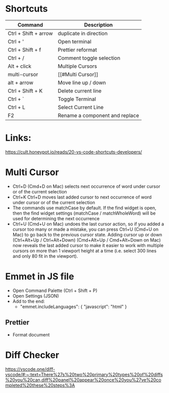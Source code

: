 # Shortcuts

| Command | Description |
| --- | --- |
| Ctrl + Shift + arrow | duplicate in direction
| Ctrl + ' | Open terminal |
| Ctrl + Shift + f | Prettier reformat |
| Ctrl + / | Comment toggle selection |
| Alt + click | Multiple Cursors |
| multi-cursor | [[#Multi Cursor]] |
| alt + arrow | Move line up / down |
| Ctrl + Shift + K | Delete current line |
| Ctrl + \` | Toggle Terminal |
| Ctrl + L | Select Current Line |
| F2 | Rename a component and replace |

# Links:
https://cult.honeypot.io/reads/20-vs-code-shortcuts-developers/

# Multi Cursor

- Ctrl+D (Cmd+D on Mac) selects next occurrence of word under cursor or of the current selection
- Ctrl+K Ctrl+D moves last added cursor to next occurrence of word under cursor or of the current selection
- The commands use matchCase by default. If the find widget is open, then the find widget settings (matchCase / matchWholeWord) will be used for determining the next occurrence
- Ctrl+U (Cmd+U on Mac) undoes the last cursor action, so if you added a cursor too many or made a mistake, you can press Ctrl+U (Cmd+U on Mac) to go back to the previous cursor state. Adding cursor up or down (Ctrl+Alt+Up / Ctrl+Alt+Down) (Cmd+Alt+Up / Cmd+Alt+Down on Mac) now reveals the last added cursor to make it easier to work with multiple cursors on more than 1 viewport height at a time (i.e. select 300 lines and only 80 fit in the viewport). 


# Emmet in JS file

-   Open Command Palette (Ctrl + Shift + P)
-   Open Settings (JSON)
-   Add to the end:
	- "emmet.includeLanguages": { "javascript": "html" }


## Prettier
- Format document


# Diff Checker
https://vscode.one/diff-vscode/#:~:text=There%27s%20two%20primary%20types%20of%20diffs%20you%20can,diff%20panel%20appear%20once%20you%27ve%20completed%20these%20steps%3A